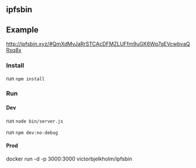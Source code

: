 ## ipfsbin

## Example

http://ipfsbin.xyz/#QmXdMvJaRrSTCAcDFMZLUFfm9uGK6Wq7qEVcwbvaQRxq8x

### Install

run `npm install`

### Run

#### Dev

run `node bin/server.js`

run `npm dev:no-debug`

#### Prod

docker run -d -p 3000:3000 victorbjelkholm/ipfsbin
